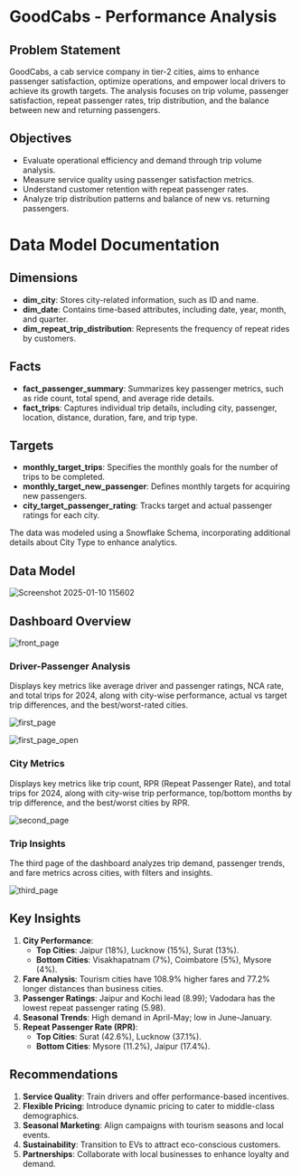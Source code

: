 # GoodCabs - Performance Analysis 
## Problem Statement
GoodCabs, a cab service company in tier-2 cities, aims to enhance passenger satisfaction, optimize operations, and empower local drivers to achieve its growth targets. The analysis focuses on trip volume, passenger satisfaction, repeat passenger rates, trip distribution, and the balance between new and returning passengers.

## Objectives
- Evaluate operational efficiency and demand through trip volume analysis.
- Measure service quality using passenger satisfaction metrics.
- Understand customer retention with repeat passenger rates.
- Analyze trip distribution patterns and balance of new vs. returning passengers.

# Data Model Documentation
## Dimensions

- **dim_city**: Stores city-related information, such as ID and name.
- **dim_date**: Contains time-based attributes, including date, year, month, and quarter.
- **dim_repeat_trip_distribution**: Represents the frequency of repeat rides by customers.

## Facts

- **fact_passenger_summary**: Summarizes key passenger metrics, such as ride count, total spend, and average ride details.
- **fact_trips**: Captures individual trip details, including city, passenger, location, distance, duration, fare, and trip type.

## Targets

- **monthly_target_trips**: Specifies the monthly goals for the number of trips to be completed.
- **monthly_target_new_passenger**: Defines monthly targets for acquiring new passengers.
- **city_target_passenger_rating**: Tracks target and actual passenger ratings for each city.


The data was modeled using a Snowflake Schema, incorporating additional details about City Type to enhance analytics.

## Data Model

![Screenshot 2025-01-10 115602](https://github.com/user-attachments/assets/65243b88-6a68-4b08-90dd-d692cb31b6db)

## Dashboard Overview

![front_page](https://github.com/user-attachments/assets/dfffa613-52bf-4b83-bb86-025ae65abdd6)

### Driver-Passenger Analysis
Displays key metrics like average driver and passenger ratings, NCA rate, and total trips for 2024, along with city-wise performance, actual vs target trip differences, and the best/worst-rated cities.

![first_page](https://github.com/user-attachments/assets/ad717a20-07f7-48bc-b7a6-b5faae1a63c9)


![first_page_open](https://github.com/user-attachments/assets/0d8b26b1-cbc4-4f08-87aa-50ae21798cf7)

### City Metrics
Displays key metrics like trip count, RPR (Repeat Passenger Rate), and total trips for 2024, along with city-wise trip performance, top/bottom months by trip difference, and the best/worst cities by RPR.

![second_page](https://github.com/user-attachments/assets/3221221a-9b51-47d4-9a69-4886c2217448)

### Trip Insights 
The third page of the dashboard analyzes trip demand, passenger trends, and fare metrics across cities, with filters and insights.

![third_page](https://github.com/user-attachments/assets/1382421f-8ee4-4a43-b9ea-a190d87068c8)


## Key Insights
1. **City Performance**:
   - **Top Cities**: Jaipur (18%), Lucknow (15%), Surat (13%).
   - **Bottom Cities**: Visakhapatnam (7%), Coimbatore (5%), Mysore (4%).
2. **Fare Analysis**: Tourism cities have 108.9% higher fares and 77.2% longer distances than business cities.
3. **Passenger Ratings**: Jaipur and Kochi lead (8.99); Vadodara has the lowest repeat passenger rating (5.98).
4. **Seasonal Trends**: High demand in April-May; low in June-January.
5. **Repeat Passenger Rate (RPR)**:
   - **Top Cities**: Surat (42.6%), Lucknow (37.1%).
   - **Bottom Cities**: Mysore (11.2%), Jaipur (17.4%).

## Recommendations
1. **Service Quality**: Train drivers and offer performance-based incentives.
2. **Flexible Pricing**: Introduce dynamic pricing to cater to middle-class demographics.
3. **Seasonal Marketing**: Align campaigns with tourism seasons and local events.
4. **Sustainability**: Transition to EVs to attract eco-conscious customers.
5. **Partnerships**: Collaborate with local businesses to enhance loyalty and demand.

